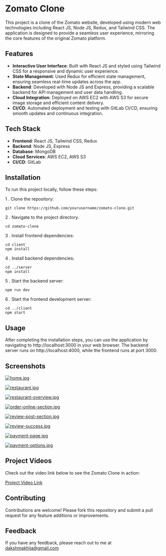
# Zomato Clone

This project is a clone of the Zomato website, developed using modern web technologies including React JS, Node JS, Redux, and Tailwind CSS. The application is designed to provide a seamless user experience, mirroring the core features of the original Zomato platform.


## Features

- <b>Interactive User Interface</b>: Built with React JS and styled using Tailwind CSS for a responsive and dynamic user experience.
- <b>State Management</b>: Used Redux for efficient state management, ensuring seamless real-time updates across the app.
- <b>Backend</b>: Developed with Node JS and Express, providing a scalable backend for API management and user data handling.
- <b>Cloud Integration</b>: Deployed on AWS EC2 with AWS S3 for secure image storage and efficient content delivery.
- <b>CI/CD</b>: Automated deployment and testing with GitLab CI/CD, ensuring smooth updates and continuous integration.

## Tech Stack

- <b> Frontend</b>: React JS, Tailwind CSS, Redux
- <b> Backend</b>: Node JS, Express
- <b> Database</b>: MongoDB
- <b> Cloud Services</b>: AWS EC2, AWS S3
- <b> CI/CD</b>: GitLab

## Installation

To run this project locally, follow these steps:

 1 . Clone the repository:

```
git clone https://github.com/yourusername/zomato-clone.git
```
2 . Navigate to the project directory. 

```
cd zomato-clone
```

3 . 
Install frontend dependencies:

```
cd client
npm install
```
4 . Install backend dependencies:
```
cd ../server
npm install
```
5 . Start the backend server:
```
npm run dev
```

6 . Start the frontend development server:
```
cd ../client
npm start
``` 

## Usage
After completing the installation steps, you can use the application by navigating to http://localhost:3000 in your web browser. The backend server runs on http://localhost:4000, while the frontend runs at port 3000.
## Screenshots

[![home.jpg](https://i.postimg.cc/43FHBLFc/home.jpg)](https://postimg.cc/Z9pqqcmY)

[![restaurant.jpg](https://i.postimg.cc/zvTLDJDw/restaurant.jpg)](https://postimg.cc/Lg64NF1h)

[![restaurant-overview.jpg](https://i.postimg.cc/xTgyDRXs/restaurant-overview.jpg)](https://postimg.cc/1fnNDDc6)

[![order-online-section.jpg](https://i.postimg.cc/QxjkyPd9/order-online-section.jpg)](https://postimg.cc/XXDCZsF4)

[![review-post-section.jpg](https://i.postimg.cc/6p3V9vRB/review-post-section.jpg)](https://postimg.cc/bs7Sgd35)

[![review-success.jpg](https://i.postimg.cc/Sxv6jx7C/review-success.jpg)](https://postimg.cc/Mn1MFxLp)

[![payment-page.jpg](https://i.postimg.cc/vTt7m73Z/payment-page.jpg)](https://postimg.cc/hQhQydkk)

[![payment-options.jpg](https://i.postimg.cc/sfY4KysC/payment-options.jpg)](https://postimg.cc/4n3cNDYW)








## Project Videos

Check out the video link below to see the Zomato Clone in action: 

[Project Video Link](https://drive.google.com/drive/folders/1YpXWEYIyg_i3KSKEcECLzY5Y2f_Zh1YG?usp=sharing)



## Contributing

Contributions are welcome! Please fork this repository and submit a pull request for any feature additions or improvements.


## Feedback

If you have any feedback, please reach out to me at dakshmakhija@gmail.com

